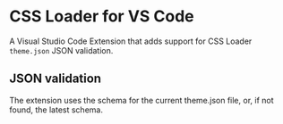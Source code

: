 # CSS Loader for VS Code
A Visual Studio Code Extension that adds support for CSS Loader `theme.json` JSON validation.

## JSON validation
The extension uses the schema for the current theme.json file, or, if not found, the latest schema.